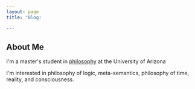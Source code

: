 ```yaml
---
layout: page
title: "Blog:

---
```

## About Me
I'm a master's student in [philosophy](https://philosophy.arizona.edu/people/yilmaz-dogukan-ozlu) at the University of Arizona

I'm interested in philosophy of logic, meta-semantics, philosophy of time, reality, and consciousness.
